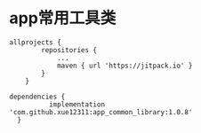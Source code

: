 # app常用工具类
```
allprojects {
		repositories {
			...
			maven { url 'https://jitpack.io' }
		}
	}
  ```
  
  ```
  dependencies {
	        implementation 'com.github.xue12311:app_common_library:1.0.8'
	}
  ```
